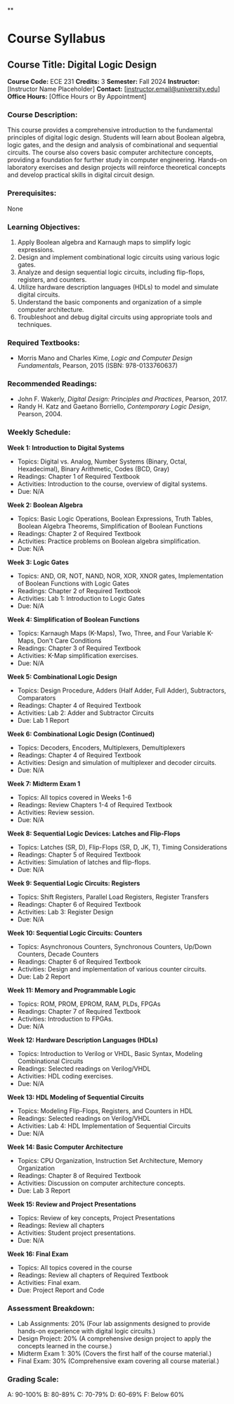 **
# Course Syllabus
## Course Title: Digital Logic Design
**Course Code:** ECE 231
**Credits:** 3
**Semester:** Fall 2024
**Instructor:** [Instructor Name Placeholder]
**Contact:** [instructor.email@university.edu]
**Office Hours:** [Office Hours or By Appointment]

### Course Description:
This course provides a comprehensive introduction to the fundamental principles of digital logic design. Students will learn about Boolean algebra, logic gates, and the design and analysis of combinational and sequential circuits. The course also covers basic computer architecture concepts, providing a foundation for further study in computer engineering. Hands-on laboratory exercises and design projects will reinforce theoretical concepts and develop practical skills in digital circuit design.

### Prerequisites:
None

### Learning Objectives:
1.  Apply Boolean algebra and Karnaugh maps to simplify logic expressions.
2.  Design and implement combinational logic circuits using various logic gates.
3.  Analyze and design sequential logic circuits, including flip-flops, registers, and counters.
4.  Utilize hardware description languages (HDLs) to model and simulate digital circuits.
5.  Understand the basic components and organization of a simple computer architecture.
6.  Troubleshoot and debug digital circuits using appropriate tools and techniques.

### Required Textbooks:
- Morris Mano and Charles Kime, *Logic and Computer Design Fundamentals*, Pearson, 2015 (ISBN: 978-0133760637)

### Recommended Readings:
- John F. Wakerly, *Digital Design: Principles and Practices*, Pearson, 2017.
- Randy H. Katz and Gaetano Borriello, *Contemporary Logic Design*, Pearson, 2004.

### Weekly Schedule:
**Week 1: Introduction to Digital Systems**
- Topics: Digital vs. Analog, Number Systems (Binary, Octal, Hexadecimal), Binary Arithmetic, Codes (BCD, Gray)
- Readings: Chapter 1 of Required Textbook
- Activities: Introduction to the course, overview of digital systems.
- Due: N/A

**Week 2: Boolean Algebra**
- Topics: Basic Logic Operations, Boolean Expressions, Truth Tables, Boolean Algebra Theorems, Simplification of Boolean Functions
- Readings: Chapter 2 of Required Textbook
- Activities: Practice problems on Boolean algebra simplification.
- Due: N/A

**Week 3: Logic Gates**
- Topics: AND, OR, NOT, NAND, NOR, XOR, XNOR gates, Implementation of Boolean Functions with Logic Gates
- Readings: Chapter 2 of Required Textbook
- Activities: Lab 1: Introduction to Logic Gates
- Due: N/A

**Week 4: Simplification of Boolean Functions**
- Topics: Karnaugh Maps (K-Maps), Two, Three, and Four Variable K-Maps, Don't Care Conditions
- Readings: Chapter 3 of Required Textbook
- Activities: K-Map simplification exercises.
- Due: N/A

**Week 5: Combinational Logic Design**
- Topics: Design Procedure, Adders (Half Adder, Full Adder), Subtractors, Comparators
- Readings: Chapter 4 of Required Textbook
- Activities: Lab 2: Adder and Subtractor Circuits
- Due: Lab 1 Report

**Week 6: Combinational Logic Design (Continued)**
- Topics: Decoders, Encoders, Multiplexers, Demultiplexers
- Readings: Chapter 4 of Required Textbook
- Activities: Design and simulation of multiplexer and decoder circuits.
- Due: N/A

**Week 7: Midterm Exam 1**
- Topics: All topics covered in Weeks 1-6
- Readings: Review Chapters 1-4 of Required Textbook
- Activities: Review session.
- Due: N/A

**Week 8: Sequential Logic Devices: Latches and Flip-Flops**
- Topics: Latches (SR, D), Flip-Flops (SR, D, JK, T), Timing Considerations
- Readings: Chapter 5 of Required Textbook
- Activities: Simulation of latches and flip-flops.
- Due: N/A

**Week 9: Sequential Logic Circuits: Registers**
- Topics: Shift Registers, Parallel Load Registers, Register Transfers
- Readings: Chapter 6 of Required Textbook
- Activities: Lab 3: Register Design
- Due: N/A

**Week 10: Sequential Logic Circuits: Counters**
- Topics: Asynchronous Counters, Synchronous Counters, Up/Down Counters, Decade Counters
- Readings: Chapter 6 of Required Textbook
- Activities: Design and implementation of various counter circuits.
- Due: Lab 2 Report

**Week 11: Memory and Programmable Logic**
- Topics: ROM, PROM, EPROM, RAM, PLDs, FPGAs
- Readings: Chapter 7 of Required Textbook
- Activities: Introduction to FPGAs.
- Due: N/A

**Week 12: Hardware Description Languages (HDLs)**
- Topics: Introduction to Verilog or VHDL, Basic Syntax, Modeling Combinational Circuits
- Readings: Selected readings on Verilog/VHDL
- Activities: HDL coding exercises.
- Due: N/A

**Week 13: HDL Modeling of Sequential Circuits**
- Topics: Modeling Flip-Flops, Registers, and Counters in HDL
- Readings: Selected readings on Verilog/VHDL
- Activities: Lab 4: HDL Implementation of Sequential Circuits
- Due: N/A

**Week 14: Basic Computer Architecture**
- Topics: CPU Organization, Instruction Set Architecture, Memory Organization
- Readings: Chapter 8 of Required Textbook
- Activities: Discussion on computer architecture concepts.
- Due: Lab 3 Report

**Week 15: Review and Project Presentations**
- Topics: Review of key concepts, Project Presentations
- Readings: Review all chapters
- Activities: Student project presentations.
- Due: N/A

**Week 16: Final Exam**
- Topics: All topics covered in the course
- Readings: Review all chapters of Required Textbook
- Activities: Final exam.
- Due: Project Report and Code

### Assessment Breakdown:
*   Lab Assignments: 20% (Four lab assignments designed to provide hands-on experience with digital logic circuits.)
*   Design Project: 20% (A comprehensive design project to apply the concepts learned in the course.)
*   Midterm Exam 1: 30% (Covers the first half of the course material.)
*   Final Exam: 30% (Comprehensive exam covering all course material.)

### Grading Scale:
A: 90-100%
B: 80-89%
C: 70-79%
D: 60-69%
F: Below 60%